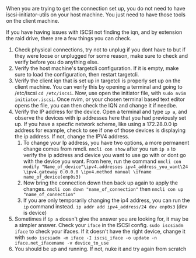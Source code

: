 
When you are trying to get the connection set up, you do not need to have iscsi-initiator-utils on your host machine. You just need to have those tools on the client machine. 

If you have having issues with ISCSI not finding the iqn, and by extension the raid drive, there are a few things you can check.
1. Check physical connections, try not to unplug if you dont have to but if they were loose or unplugged for some reason, make sure to check and verify before you do anything else.
2. Verify the host machine's targetcli configuration. If it is empty, make sure to load the configuration, then restart targetcli. 
3. Verify the client iqn that is set up in targetcli is properly set up on the client machine. You can verify this by opening a terminal and going to /etc/iscsi `cd /etc/iscsi`. Now, use open the initiator file, with  `sudo nvim initiator.iscsi`. Once nvim, or your chosen terminal based text editor opens the file, you can then check the IQN and change it if needbe. 
4. Verify the IP address for the device. Open a terminal and type `ip a`, and observe the devices with ip addresses here that you had previously set up. If you have a specfic network scheme, like using a 172.28.0.0 ip address for example, check to see if one of those devices is displaying the ip address. If not, change the IPV4 address.
	1. To change your Ip address, you have two options, a more permanent change comes from nmcli. `nmcli con show` after you run `ip a` to verify the ip address and device you want to use go with or dont go with the device you want. From here, run the command `nmcli con modify "Name_of_device"\ipv4.addresses ipv4_address_you_want\24 \ipv4.gateway 0.0.0.0 \ipv4.method manual \ifname name_of_device(enp0s3)` 
	2. Now bring the connection down then back up again to apply the changes. `nmcli con down "name_of_connection"` then `nmcli con up "name_of_connection"`
	3. If you are only temporarily changing the ip4 address, you can run the `ip` command instead. `ip addr add ipv4_address/24 dev enp0s3` (dev is device)
5. Sometimes if `ip a` doesn't give the answer you are looking for, it may be a simpler answer. Check your `iface`  in the ISCSI config. `sudo iscsiadm iface` to check your ifaces. If it doesn't have the right device, change it with `sudo iscsiadm -m iface -I iscsi_iface -o update -n iface.net_ifacename -v device_to_use` 
6. You should be up and running. If not, nuke it and try again from scratch 